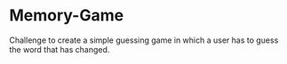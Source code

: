 # Memory-Game

Challenge to create a simple guessing game in which a user has to guess the word that has changed.
